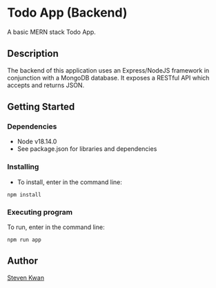 # Todo App (Backend)

A basic MERN stack Todo App.

## Description

The backend of this application uses an Express/NodeJS framework in conjunction with a MongoDB database. It exposes a RESTful API which accepts and returns JSON.

## Getting Started

### Dependencies

* Node v18.14.0
* See package.json for libraries and dependencies

### Installing

* To install, enter in the command line:

```
npm install
```

### Executing program
To run, enter in the command line:

```
npm run app
```

## Author

[Steven Kwan](https://github.com/stkwan)
